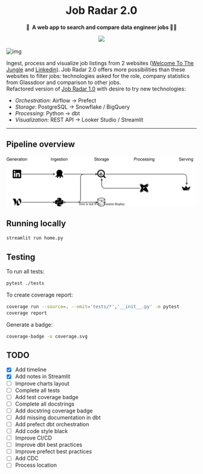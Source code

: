 <h1 align="center">
    Job Radar 2.0
</h1>

<p align="center">
    <strong>🎯&nbsp; A web app to search and compare data engineer jobs 👷‍♀️</strong>
</p>

<p align="center">
    <a href="https://job-radar.streamlit.app/"><img src="https://static.streamlit.io/badges/streamlit_badge_black_white.svg"></a>
</p>

![img](https://gist.githubusercontent.com/FelitaD/b3835652aad55c485f2f7d4ab6b912ca/raw/56c9edf002fd235df66903672610df060d14c77c/coverage.svg)


Ingest, process and visualize job listings from 2 websites ([Welcome To The Jungle](https://www.welcometothejungle.com/) 
and [Linkedin](https://www.linkedin.com/jobs/)). Job Radar 2.0 offers more possibilities than these websites to filter jobs: 
technologies asked for the role, company statistics from Glassdoor and comparison to other jobs.  
Refactored version of [Job Radar 1.0](https://github.com/FelitaD/job-radar-1.0) with desire to try new technologies:
- _Orchestration_: Airflow &rarr; Prefect
- _Storage_: PostgreSQL &rarr; Snowflake / BigQuery
- _Processing_: Python &rarr; dbt
- _Visualization_: REST API &rarr; Looker Studio / Streamlit

****

## Pipeline overview

<p align="center">
    <img src="docs/job-radar-2.svg" width=600>
</p>
  

## Running locally

```bash
streamlit run home.py
```

## Testing

To run all tests: 

```bash
pytest ./tests
```

To create coverage report:

```bash
coverage run --source=. --omit='tests/*','__init__.py' -m pytest
coverage report
```
Generate a badge:

```bash
coverage-badge -o coverage.svg
```
## TODO

- [x] Add timeline
- [x] Add notes in Streamlit
- [ ] Improve charts layout
- [ ] Complete all tests
- [ ] Add test coverage badge 
- [ ] Complete all docstrings
- [ ] Add docstring coverage badge 
- [ ] Add missing documentation in dbt
- [ ] Add prefect dbt orchestration
- [ ] Add code style black
- [ ] Improve CI/CD
- [ ] Improve dbt best practices
- [ ] Improve prefect best practices
- [ ] Add CDC
- [ ] Process location